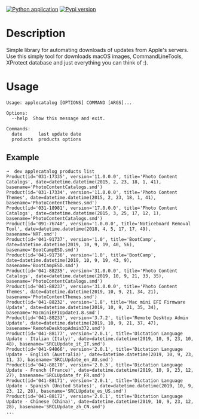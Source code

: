 [![Python application](https://github.com/doronz88/applecatalog/workflows/Python%20application/badge.svg)](https://github.com/doronz88/applecatalog/actions/workflows/python-app.yml "Python application action")
[![Pypi version](https://img.shields.io/pypi/v/applecatalog.svg)](https://pypi.org/project/applecatalog/ "PyPi package")

# Description

Simple library for automating downloads of updates from Apple's servers. Use this simply tool for downloads macOS
images, CommandLineTools, XProtect database and just everything you can think of :).

# Usage

```
Usage: applecatalog [OPTIONS] COMMAND [ARGS]...

Options:
  --help  Show this message and exit.

Commands:
  date      last update date
  products  products options
```

## Example

```
➜  dev applecatalog products list
Product(id='031-17335', version='11.0.0.0', title='Photo Content Catalogs', date=datetime.datetime(2015, 2, 23, 18, 1, 41), basename='PhotoContentCatalogs.smd')
Product(id='031-17334', version='11.0.0.0', title='Photo Content Themes', date=datetime.datetime(2015, 2, 23, 18, 1, 41), basename='PhotoContentThemes.smd')
Product(id='031-18981', version='17.0.0.0', title='Photo Content Catalogs', date=datetime.datetime(2015, 3, 25, 17, 12, 1), basename='PhotoContentCatalogs.smd')
Product(id='091-76740', version='1.0.0.0', title='Noticeboard Removal Tool', date=datetime.datetime(2018, 4, 5, 17, 17, 49), basename='NRT.smd')
Product(id='041-91737', version='1.0', title='BootCamp', date=datetime.datetime(2019, 10, 9, 19, 40, 56), basename='BootCampESD.smd')
Product(id='041-91736', version='1.0', title='BootCamp', date=datetime.datetime(2019, 10, 9, 19, 43, 9), basename='BootCampESD.smd')
Product(id='041-88235', version='31.0.0.0', title='Photo Content Catalogs', date=datetime.datetime(2019, 10, 9, 21, 33, 35), basename='PhotoContentCatalogs.smd')
Product(id='041-88237', version='31.0.0.0', title='Photo Content Themes', date=datetime.datetime(2019, 10, 9, 21, 34, 21), basename='PhotoContentThemes.smd')
Product(id='041-88232', version='1.8', title='Mac mini EFI Firmware Update', date=datetime.datetime(2019, 10, 9, 21, 35, 34), basename='MacminiEFIUpdate1.8.smd')
Product(id='041-88233', version='3.7.2', title='Remote Desktop Admin Update', date=datetime.datetime(2019, 10, 9, 21, 37, 47), basename='RemoteDesktopAdmin372.smd')
Product(id='041-88177', version='2.0.1', title='Dictation Language Update - Italian (Italy)', date=datetime.datetime(2019, 10, 9, 23, 10, 48), basename='SRCLUpdate_it_IT.smd')
Product(id='041-94866', version='2.0.1', title='Dictation Language Update - English (Australia)', date=datetime.datetime(2019, 10, 9, 23, 11, 3), basename='SRCLUpdate_en_AU.smd')
Product(id='041-88170', version='2.0.3', title='Dictation Language Update - French (France)', date=datetime.datetime(2019, 10, 9, 23, 12, 27), basename='SRCLUpdate_fr_FR.smd')
Product(id='041-88171', version='2.0.1', title='Dictation Language Update - Spanish (United States)', date=datetime.datetime(2019, 10, 9, 23, 12, 28), basename='SRCLUpdate_es_US.smd')
Product(id='041-88172', version='2.0.1', title='Dictation Language Update - Chinese (China)', date=datetime.datetime(2019, 10, 9, 23, 12, 28), basename='SRCLUpdate_zh_CN.smd')
...
```

